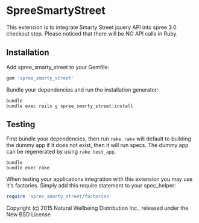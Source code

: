 SpreeSmartyStreet
================

This extension is to integrate Smarty Street jquery API into spree 3.0 checkout step. Please noticed that there will be NO API calls in Ruby.


Installation
------------

Add spree_smarty_street to your Gemfile:

```ruby
gem 'spree_smarty_street'
```

Bundle your dependencies and run the installation generator:

```shell
bundle
bundle exec rails g spree_smarty_street:install
```

Testing
-------

First bundle your dependencies, then run `rake`. `rake` will default to building the dummy app if it does not exist, then it will run specs. The dummy app can be regenerated by using `rake test_app`.

```shell
bundle
bundle exec rake
```

When testing your applications integration with this extension you may use it's factories.
Simply add this require statement to your spec_helper:

```ruby
require 'spree_smarty_street/factories'
```

Copyright (c) 2015 Natural Wellbeing Distribution Inc., released under the New BSD License
